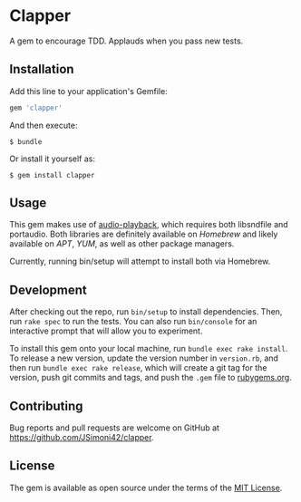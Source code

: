 # Clapper

A gem to encourage TDD. Applauds when you pass new tests.

## Installation

Add this line to your application's Gemfile:

```ruby
gem 'clapper'
```

And then execute:

    $ bundle

Or install it yourself as:

    $ gem install clapper

## Usage

This gem makes use of [audio-playback](https://github.com/arirusso/audio-playback), which requires both libsndfile and portaudio.
Both libraries are definitely available on *Homebrew* and likely available on *APT*, *YUM*, as well as other package managers.

Currently, running bin/setup will attempt to install both via Homebrew.

## Development

After checking out the repo, run `bin/setup` to install dependencies. Then, run `rake spec` to run the tests. You can also run `bin/console` for an interactive prompt that will allow you to experiment.

To install this gem onto your local machine, run `bundle exec rake install`. To release a new version, update the version number in `version.rb`, and then run `bundle exec rake release`, which will create a git tag for the version, push git commits and tags, and push the `.gem` file to [rubygems.org](https://rubygems.org).

## Contributing

Bug reports and pull requests are welcome on GitHub at https://github.com/JSimoni42/clapper.

## License

The gem is available as open source under the terms of the [MIT License](http://opensource.org/licenses/MIT).
